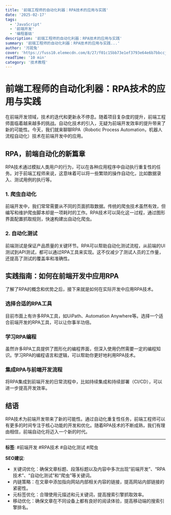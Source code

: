 ```yaml
---
title: '前端工程师的自动化利器：RPA技术的应用与实践'
date: '2025-02-17'
tags:
  - 'JavaScript'
  - '前端开发'
  - '编程基础'
description: '前端工程师的自动化利器：RPA技术的应用与实践'
summary: '前端工程师的自动化利器：RPA技术的应用与实践...'
author: '污斑兔'
cover: 'https://fuss10.elemecdn.com/8/27/f01c15bb73e1ef3793e64e6b7bbccjpeg.jpeg'
readTime: '10 min'
category: '技术教程'
---
```


# 前端工程师的自动化利器：RPA技术的应用与实践

在前端开发领域，技术的迭代和更新永不停息。随着项目复杂度的提升，前端工程师面临着越来越多的挑战。自动化技术的引入，无疑为前端开发效率的提升带来了新的可能性。今天，我们就来聊聊RPA（Robotic Process Automation，机器人流程自动化）技术在前端开发中的应用。

## RPA，前端自动化的新篇章

RPA技术通过模拟人类用户的行为，可以在各种应用程序中自动执行重复性的任务。对于前端工程师来说，这意味着可以将一些繁琐的操作自动化，比如数据录入、测试用例的执行等。

### 1. 爬虫自动化

前端开发中，我们常常需要从不同的页面抓取数据。传统的爬虫技术虽然有效，但编写和维护爬虫脚本却是一项耗时的工作。RPA技术可以简化这一过程，通过图形界面配置抓取规则，快速构建出自动化爬虫。

### 2. 自动化测试

前端测试是保证产品质量的关键环节。RPA可以帮助自动化测试流程，从前端的UI测试到API测试，都可以通过RPA工具来实现。这不仅减少了测试人员的工作量，还提高了测试的覆盖率和准确性。

## 实践指南：如何在前端开发中应用RPA

了解了RPA的概念和优势之后，接下来就是如何在实际开发中应用RPA技术。

### 选择合适的RPA工具

目前市面上有许多RPA工具，如UiPath、Automation Anywhere等。选择一个适合前端开发的RPA工具，可以让你事半功倍。

### 学习RPA编程

虽然许多RPA工具提供了图形化的编程界面，但深入使用仍然需要一定的编程知识。学习RPA的编程语言和逻辑，可以帮助你更好地利用RPA技术。

### 集成RPA与前端开发流程

将RPA集成到前端开发的日常流程中，比如持续集成和持续部署（CI/CD），可以进一步提高开发效率。

## 结语

RPA技术为前端开发带来了新的可能性。通过自动化重复性任务，前端工程师可以有更多的时间专注于核心功能的开发和优化。随着RPA技术的不断成熟，我们有理由相信，前端自动化将迈入一个新的时代。

---

**标签**: #前端开发 #RPA技术 #自动化测试 #爬虫

**SEO建议**:

* 关键词优化：确保文章标题、段落标题以及内容中多次出现“前端开发”、“RPA技术”、“自动化测试”和“爬虫”等关键词。
* 内链策略：在文章中添加指向网站内部相关内容的链接，提高网站内部链接的紧密性。
* 元标签优化：合理使用元描述和元关键词，提高搜索引擎抓取效率。
* 移动优化：确保文章在不同设备上都有良好的阅读体验，提高移动端的搜索引擎排名。